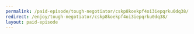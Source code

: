 ```yaml
---
permalink: /paid-episode/tough-negotiator/cskp8koekpf4oi3iepqrku0dq38/
redirect: /enjoy/tough-negotiator/cskp8koekpf4oi3iepqrku0dq38/
layout: paid-episode
---
```

